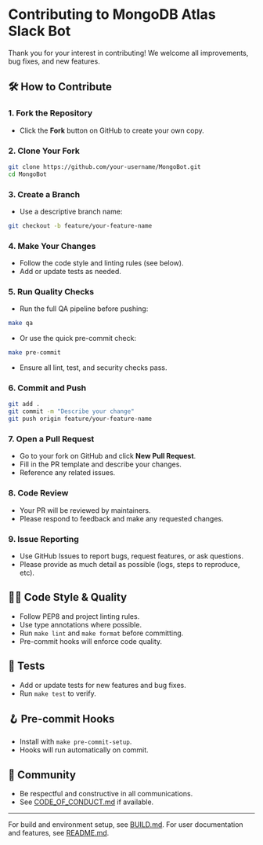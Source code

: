 # Contributing to MongoDB Atlas Slack Bot

Thank you for your interest in contributing! We welcome all improvements, bug fixes, and new features.

## 🛠️ How to Contribute

### 1. Fork the Repository
- Click the **Fork** button on GitHub to create your own copy.

### 2. Clone Your Fork
```bash
git clone https://github.com/your-username/MongoBot.git
cd MongoBot
```

### 3. Create a Branch
- Use a descriptive branch name:
```bash
git checkout -b feature/your-feature-name
```

### 4. Make Your Changes
- Follow the code style and linting rules (see below).
- Add or update tests as needed.

### 5. Run Quality Checks
- Run the full QA pipeline before pushing:
```bash
make qa
```
- Or use the quick pre-commit check:
```bash
make pre-commit
```
- Ensure all lint, test, and security checks pass.

### 6. Commit and Push
```bash
git add .
git commit -m "Describe your change"
git push origin feature/your-feature-name
```

### 7. Open a Pull Request
- Go to your fork on GitHub and click **New Pull Request**.
- Fill in the PR template and describe your changes.
- Reference any related issues.

### 8. Code Review
- Your PR will be reviewed by maintainers.
- Please respond to feedback and make any requested changes.

### 9. Issue Reporting
- Use GitHub Issues to report bugs, request features, or ask questions.
- Please provide as much detail as possible (logs, steps to reproduce, etc).

## 🧑‍💻 Code Style & Quality
- Follow PEP8 and project linting rules.
- Use type annotations where possible.
- Run `make lint` and `make format` before committing.
- Pre-commit hooks will enforce code quality.

## 🧪 Tests
- Add or update tests for new features and bug fixes.
- Run `make test` to verify.

## 🪝 Pre-commit Hooks
- Install with `make pre-commit-setup`.
- Hooks will run automatically on commit.

## 🤝 Community
- Be respectful and constructive in all communications.
- See [CODE_OF_CONDUCT.md](./CODE_OF_CONDUCT.md) if available.

---

For build and environment setup, see [BUILD.md](./BUILD.md).
For user documentation and features, see [README.md](./README.md).
